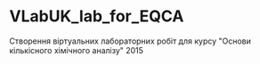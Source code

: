 # VLabUK_lab_for_EQCA
Створення віртуальних лабораторних робіт для курсу "Основи кількісного хімічного аналізу" 2015
